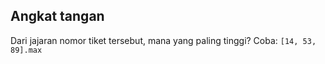## Angkat tangan

Dari jajaran nomor tiket tersebut, mana yang paling tinggi? Coba: `[14, 53, 89].max`